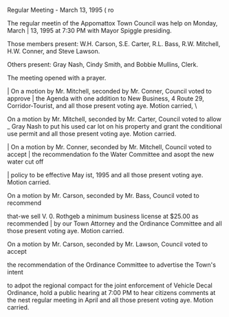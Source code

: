 Regular Meeting - March 13, 1995 ( ro

The regular meetin of the Appomattox Town Council was help on Monday, March |
13, 1995 at 7:30 PM with Mayor Spiggle presiding.

Those members present: W.H. Carson, S.E. Carter, R.L. Bass, R.W. Mitchell,
H.W. Conner, and Steve Lawson.

Others present: Gray Nash, Cindy Smith, and Bobbie Mullins, Clerk.

The meeting opened with a prayer.

| On a motion by Mr. Mitchell, seconded by Mr. Conner, Council voted to approve
| the Agenda with one addition to New Business, 4 Route 29, Corridor-Tourist,
and all those present voting aye. Motion carried, \

On a motion by Mr. Mitchell, seconded by Mr. Carter, Council voted to allow
_ Gray Nash to put his used car lot on his property and grant the conditional
use permit and all those present voting aye. Motion carried.

| On a motion by Mr. Conner, seconded by Mr. Mitchell, Council voted to accept
| the recommendation fo the Water Committee and asopt the new water cut off

| policy to be effective May ist, 1995 and all those present voting aye. Motion
carried.

On a motion by Mr. Carson, seconded by Mr. Bass, Council voted to recommend

that-we sell V. 0. Rothgeb a minimum business license at $25.00 as recommended |
by our Town Attorney and the Ordinance Committee and all those present voting
aye. Motion carried.

On a motion by Mr. Carson, seconded by Mr. Lawson, Council voted to accept

the recommendation of the Ordinance Committee to advertise the Town's intent

to adpot the regional compact for the joint enforcement of Vehicle Decal
Ordinance, hold a public hearing at 7:00 PM to hear citizens comments at the
nest regular meeting in April and all those present voting aye. Motion carried.

